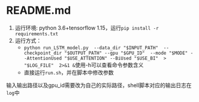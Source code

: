 # README.md

1. 运行环境: python 3.6+tensorflow 1.15，运行`pip install -r requirements.txt`
2. 运行方式：
   * `python run_LSTM_model.py  --data_dir "$INPUT_PATH"  --checkpoint_dir "$OUTPUT_PATH" --gpu "$GPU_ID"  --mode "$MODE" --AttentionUsed "$USE_ATTENTION" --BiUsed "$USE_BI"  > "$LOG_FILE"  2>&1 &`使用-h可以查看命令参数含义
   * 直接运行`run.sh`，并在脚本中修改参数

​	输入输出路径以及gpu_id需要改为自己的实际路径，shell脚本对应的输出日志在`log`中